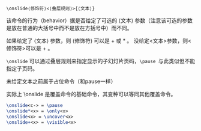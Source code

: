 
``\onslide⟨修饰符⟩<⟨叠层规则⟩>{⟨文本⟩}``  

该命令的行为（behavior）据是否给定了可选的 ⟨文本⟩ 参数（注意该可选的参数是放在普通的大括号中而不是放在方括号中）而不同。

如果给定了 ⟨文本⟩ 参数，则 ⟨修饰符⟩ 可以是  + 或  \* 。
没给定<文本>参数，则<修饰符>可以是 + 。

`\onslide` 可以通过叠层规则来指定显示的子幻灯片页码，`\pause `与此类似但不能指定子页码。

未给定文本之前属于占位命令（和pause一样）

实际上 \onslide 是覆盖命令的基础命令，其变种可以等同其他覆盖命令。  
```latex
\onslide<c-> = \pause  
\onslide*<x> = \only<x> 
\onslide<x> = \uncover<x> 
\onslide+<x> = \visible<x>
```
